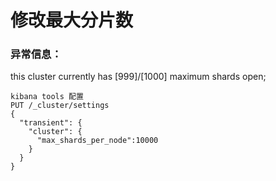 # 修改最大分片数
### 异常信息：
this cluster currently has \[999\]/\[1000\] maximum shards open;

```Plain Text
kibana tools 配置
PUT /_cluster/settings
{
  "transient": {
    "cluster": {
      "max_shards_per_node":10000
    }
  }
}
```
